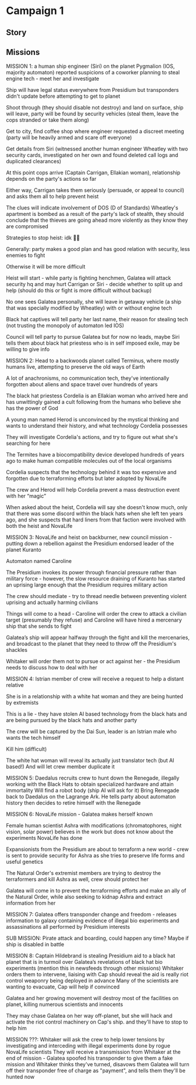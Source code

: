 # Campaign 1 

## Story

## Missions

MISSION 1: a human ship engineer (Siri) on the planet Pygmalion (IOS, majority automaton) reported suspicions of a coworker planning to steal engine tech - meet her and investigate

Ship will have legal status everywhere from Presidium but transponders didn't update before attempting to get to planet

Shoot through (they should disable not destroy) and land on surface, ship will leave, party will be found by security vehicles (steal them, leave the cops stranded or take them along)

Get to city, find coffee shop where engineer requested a discreet meeting (party will be heavily armed and scare off everyone)

Get details from Siri (witnessed another human engineer Wheatley with two security cards, investigated on her own and found deleted call logs and duplicated clearances)

At this point cops arrive (Captain Carrigan, Ellakian woman), relationship depends on the party's actions so far

Either way, Carrigan takes them seriously (persuade, or appeal to council) and asks them all to help prevent heist

The clues will indicate involvement of DOS (D of Standards) Wheatley's apartment is bombed as a result of the party's lack of stealth, they should conclude that the thieves are going ahead more violently as they know they are compromised

Strategies to stop heist: idk 🤷‍♂️ 

Generally: party makes a good plan and has good relation with security, less enemies to fight

Otherwise it will be more difficult

Heist will start - while party is fighting henchmen, Galatea will attack security hq and may hurt Carrigan or Siri - decide whether to split up and help (should do this or fight is more difficult without backup)

No one sees Galatea personally, she will leave in getaway vehicle (a ship that was specially modified by Wheatley) with or without engine tech

Black hat captives will tell party her last name, their reason for stealing tech (not trusting the monopoly of automaton led IOS)

Council will tell party to pursue Galatea but for now no leads, maybe Siri tells them about black hat priestess who is in self imposed exile, may be willing to give info


MISSION 2: Head to a backwoods planet called Terminus, where mostly humans live, attempting to preserve the old ways of Earth

A lot of anachronisms, no communication tech, they've intentionally forgotten about aliens and space travel over hundreds of years

The black hat priestess Cordelia is an Ellakian woman who arrived here and has unwittingly gained a cult following from the humans who believe she has the power of God

A young man named Herod is unconvinced by the mystical thinking and wants to understand their history, and what technology Cordelia possesses

They will investigate Cordelia's actions, and try to figure out what she's searching for here

The Termites have a biocompatibility device developed hundreds of years ago to make human compatible molecules out of the local organisms

Cordelia suspects that the technology behind it was too expensive and forgotten due to terraforming efforts but later adopted by NovaLife

The crew and Herod will help Cordelia prevent a mass destruction event with her “magic”

When asked about the heist, Cordelia will say she doesn't know much, only that there was some discord within the black hats when she left ten years ago, and she suspects that hard liners from that faction were involved with both the heist and NovaLife

MISSION 3: NovaLife and heist on backburner, new council mission - putting down a rebellion against the Presidium endorsed leader of the planet Kuranto

Automaton named Caroline

The Presidium invokes its power through financial pressure rather than military force - however, the slow resource draining of Kuranto has started an uprising large enough that the Presidium requires military action

The crew should mediate - try to thread needle between preventing violent uprising and actually harming civilians

Things will come to a head - Caroline will order the crew to attack a civilian target (presumably they refuse) and Caroline will have hired a mercenary ship that she sends to fight

Galatea’s ship will appear halfway through the fight and kill the mercenaries, and broadcast to the planet that they need to throw off the Presidium's shackles

Whitaker will order them not to pursue or act against her - the Presidium needs to discuss how to deal with her

MISSION 4: Istrian member of crew will receive a request to help a distant relative

She is in a relationship with a white hat woman and they are being hunted by extremists

This is a lie - they have stolen AI based technology from the black hats and are being pursued by the black hats and another party

The crew will be captured by the Dai Sun, leader is an Istrian male who wants the tech himself

Kill him (difficult)

The white hat woman will reveal its actually just translator tech (but AI based!) And will let crew member duplicate it

MISSION 5: Daedalus recruits crew to hunt down the Renegade, illegally working with the Black Hats to obtain specialized hardware and attain immortality
Will find a robot body (ship AI will ask for it)
Bring Renegade back to Daedalus on the Lagrange Ark. He tells party about automaton history then decides to retire himself with the Renegade

MISSION 6: NovaLife mission - Galatea makes herself known

Female human scientist Ashra with modifications (chromatophores, night vision, solar power) believes in the work but does not know about the experiments NovaLife has done

Expansionists from the Presidium are about to terraform a new world - crew is sent to provide security for Ashra as she tries to preserve life forms and useful genetics

The Natural Order's extremist members are trying to destroy the terraformers and kill Ashra as well, crew should protect her

Galatea will come in to prevent the terraforming efforts and make an ally of the Natural Order, while also seeking to kidnap Ashra and extract information from her


MISSION 7: Galatea offers transponder change and freedom - releases information to galaxy containing evidence of illegal bio experiments and assassinations all performed by Presidium interests

SUB MISSION: Pirate attack and boarding, could happen any time? Maybe if ship is disabled in battle

MISSION 8: Captain Hildebrand is stealing Presidium aid to a black hat planet that is in turmoil over Galatea’s revelations of black hat bio experiments (mention this in newsfeeds through other missions)
Whitaker orders them to intervene, liaising with Cap should reveal the aid is really riot control weaponry being deployed in advance
Many of the scientists are wanting to evacuate, Cap will help if convinced

Galatea and her growing movement will destroy most of the facilities on planet, killing numerous scientists and innocents

They may chase Galatea on her way off-planet, but she will hack and activate the riot control machinery on Cap's ship. and they'll have to stop to help him

MISSION ???: Whitaker will ask the crew to help lower tensions by investigating and interceding with illegal experiments done by rogue NovaLife scientists
They will receive a transmission from Whitaker at the end of mission - Galatea spoofed his transponder to give them a fake mission and Whitaker thinks they've turned, disavows them
Galatea will turn off their transponder free of charge as "payment", and tells them they'll be hunted now



